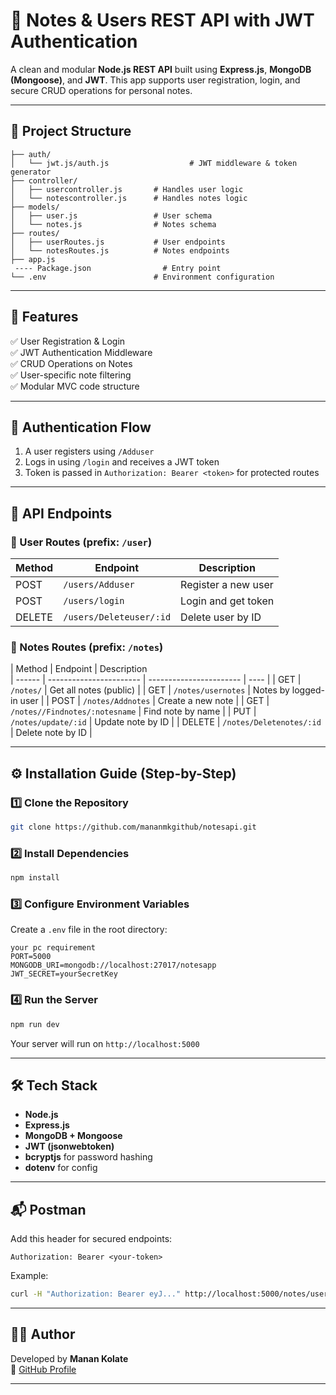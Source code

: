 # 📘 Notes & Users REST API with JWT Authentication

A clean and modular **Node.js REST API** built using **Express.js**, **MongoDB (Mongoose)**, and **JWT**. This app supports user registration, login, and secure CRUD operations for personal notes.

---

## 📂 Project Structure

```
├── auth/
│   └── jwt.js/auth.js                  # JWT middleware & token generator
├── controller/
│   ├── usercontroller.js       # Handles user logic
│   └── notescontroller.js      # Handles notes logic
├── models/
│   ├── user.js                 # User schema
│   └── notes.js                # Notes schema
├── routes/
│   ├── userRoutes.js           # User endpoints
│   └── notesRoutes.js          # Notes endpoints
├── app.js   
 ---- Package.json                # Entry point
└── .env                        # Environment configuration
```

---

## 🧾 Features

✅ User Registration & Login\
✅ JWT Authentication Middleware\
✅ CRUD Operations on Notes\
✅ User-specific note filtering\
✅ Modular MVC code structure

---

## 🔐 Authentication Flow

1. A user registers using `/Adduser`
2. Logs in using `/login` and receives a JWT token
3. Token is passed in `Authorization: Bearer <token>` for protected routes

---

## 🔗 API Endpoints

### 👥 User Routes (prefix: `/user`)

| Method | Endpoint          | Description         |
| ------ | ----------------- | ------------------- | 
| POST   | `/users/Adduser`        | Register a new user |
| POST   | `/users/login`          | Login and get token | 
| DELETE | `/users/Deleteuser/:id` | Delete user by ID   | 

### 📝 Notes Routes (prefix: `/notes`)

| Method | Endpoint                | Description                     
| ------ | ----------------------- | ----------------------- | ---- |
| GET    | `/notes/`                     | Get all notes (public)  |
| GET    | `/notes/usernotes`            | Notes by logged-in user |
| POST   | `/notes/Addnotes`             | Create a new note       | 
| GET    | `/notes//Findnotes/:notesname` | Find note by name       | 
| PUT    | `/notes/update/:id`           | Update note by ID       | 
| DELETE | `/notes/Deletenotes/:id`      | Delete note by ID       | 

---

## ⚙️ Installation Guide (Step-by-Step)

### 1️⃣ Clone the Repository

```bash
git clone https://github.com/mananmkgithub/notesapi.git

```

### 2️⃣ Install Dependencies

```bash
npm install
```

### 3️⃣ Configure Environment Variables

Create a `.env` file in the root directory:

```env
your pc requirement
PORT=5000
MONGODB_URI=mongodb://localhost:27017/notesapp
JWT_SECRET=yourSecretKey
```

### 4️⃣ Run the Server

```bash
npm run dev
```

Your server will run on `http://localhost:5000`

---

## 🛠️ Tech Stack

- **Node.js**
- **Express.js**
- **MongoDB + Mongoose**
- **JWT (jsonwebtoken)**
- **bcryptjs** for password hashing
- **dotenv** for config

---

## 📬 Postman 

Add this header for secured endpoints:

```
Authorization: Bearer <your-token>
```

Example:

```bash
curl -H "Authorization: Bearer eyJ..." http://localhost:5000/notes/usernotes
```

---

## 👨‍💻 Author

Developed by **Manan Kolate**\
🔗 [GitHub Profile](https://github.com/mananmkgithub)

---


